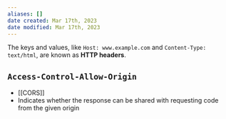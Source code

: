 ```yaml
---
aliases: []
date created: Mar 17th, 2023
date modified: Mar 17th, 2023
---
```

The keys and values, like `Host: www.example.com` and `Content-Type: text/html`, are known as **HTTP headers**.

## `Access-Control-Allow-Origin`
- [[CORS]]
- Indicates whether the response can be shared with requesting code from the given origin
